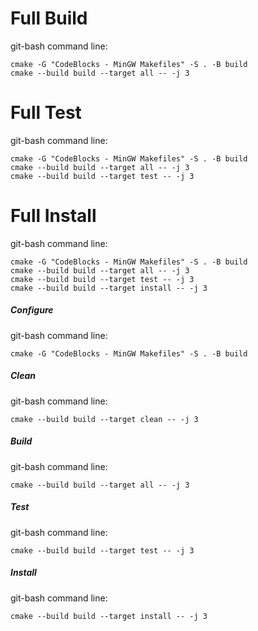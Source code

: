 # Full Build

git-bash command line:
```
cmake -G "CodeBlocks - MinGW Makefiles" -S . -B build
cmake --build build --target all -- -j 3
```

# Full Test

git-bash command line:
```
cmake -G "CodeBlocks - MinGW Makefiles" -S . -B build
cmake --build build --target all -- -j 3
cmake --build build --target test -- -j 3
```

# Full Install

git-bash command line:
```
cmake -G "CodeBlocks - MinGW Makefiles" -S . -B build
cmake --build build --target all -- -j 3
cmake --build build --target test -- -j 3
cmake --build build --target install -- -j 3
```

##### Configure

git-bash command line:
```
cmake -G "CodeBlocks - MinGW Makefiles" -S . -B build
```

##### Clean

git-bash command line:
```
cmake --build build --target clean -- -j 3
```

##### Build

git-bash command line:
```
cmake --build build --target all -- -j 3
```

##### Test

git-bash command line:
```
cmake --build build --target test -- -j 3
```

##### Install

git-bash command line:
```
cmake --build build --target install -- -j 3
```
